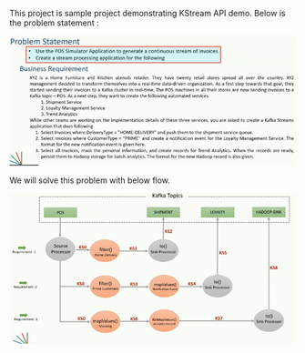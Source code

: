 This project is sample project demonstrating KStream API demo. Below is the problem statement :

![](https://github.com/BParesh89/kafkacourse/blob/master/11-pos-fanout/resources/problem.jpg)

We will solve this problem with below flow.

![](https://github.com/BParesh89/kafkacourse/blob/master/11-pos-fanout/resources//problem_dag.jpg)